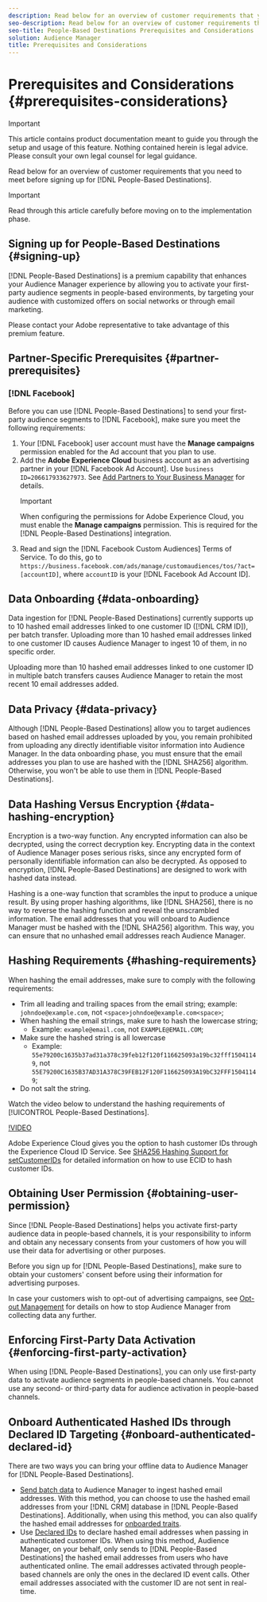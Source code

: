 ```yaml
---
description: Read below for an overview of customer requirements that you need to meet before signing up for People-Based Destinations.  
seo-description: Read below for an overview of customer requirements that you need to meet before signing up for People-Based Destinations.  
seo-title: People-Based Destinations Prerequisites and Considerations
solution: Audience Manager
title: Prerequisites and Considerations
---
```


# Prerequisites and Considerations {#prerequisites-considerations}

>[!IMPORTANT]
>This article contains product documentation meant to guide you through the setup and usage of this feature. Nothing contained herein is legal advice. Please consult your own legal counsel for legal guidance.

Read below for an overview of customer requirements that you need to meet before signing up for [!DNL People-Based Destinations].

>[!IMPORTANT]
> Read through this article carefully before moving on to the implementation phase.

## Signing up for People-Based Destinations {#signing-up}

[!DNL People-Based Destinations] is a premium capability that enhances your Audience Manager experience by allowing you to activate your first-party audience segments in people-based environments, by targeting your audience with customized offers on social networks or through email marketing.

Please contact your Adobe representative to take advantage of this premium feature.

## Partner-Specific Prerequisites {#partner-prerequisites}

### [!DNL Facebook]

Before you can use [!DNL People-Based Destinations] to send your first-party audience segments to [!DNL Facebook], make sure you meet the following requirements:

1. Your [!DNL Facebook] user account must have the **Manage campaigns** permission enabled for the Ad account that you plan to use.
1. Add the **Adobe Experience Cloud** business account as an advertising partner in your [!DNL Facebook Ad Account]. Use `business ID=206617933627973`. See [Add Partners to Your Business Manager](https://www.facebook.com/business/help/708679622611131) for details.
    >[!IMPORTANT]
    > When configuring the permissions for Adobe Experience Cloud, you must enable the **Manage campaigns** permission. This is required for the [!DNL People-Based Destinations] integration.
1. Read and sign the [!DNL Facebook Custom Audiences] Terms of Service. To do this, go to `https://business.facebook.com/ads/manage/customaudiences/tos/?act=[accountID]`, where `accountID` is your [!DNL Facebook Ad Account ID].

## Data Onboarding {#data-onboarding}

Data ingestion for [!DNL People-Based Destinations] currently supports up to 10 hashed email addresses linked to one customer ID ([!DNL CRM ID]), per batch transfer. Uploading more than 10 hashed email addresses linked to one customer ID causes Audience Manager to ingest 10 of them, in no specific order.

Uploading more than 10 hashed email addresses linked to one customer ID in multiple batch transfers causes Audience Manager to retain the most recent 10 email addresses added.

## Data Privacy {#data-privacy}

Although [!DNL People-Based Destinations] allow you to target audiences based on hashed email addresses uploaded by you, you remain prohibited from uploading any directly identifiable visitor information into Audience Manager. In the data onboarding phase, you must ensure that the email addresses you plan to use are hashed with the [!DNL SHA256] algorithm. Otherwise, you won't be able to use them in [!DNL People-Based Destinations].

## Data Hashing Versus Encryption {#data-hashing-encryption}

Encryption is a two-way function. Any encrypted information can also be decrypted, using the correct decryption key. Encrypting data in the context of Audience Manager poses serious risks, since any encrypted form of personally identifiable information can also be decrypted. As opposed to encryption, [!DNL People-Based Destinations] are designed to work with hashed data instead.

Hashing is a one-way function that scrambles the input to produce a unique result. By using proper hashing algorithms, like [!DNL SHA256], there is no way to reverse the hashing function and reveal the unscrambled information. The email addresses that you will onboard to Audience Manager must be hashed with the [!DNL SHA256] algorithm. This way, you can ensure that no unhashed email addresses reach Audience Manager.

## Hashing Requirements {#hashing-requirements}

When hashing the email addresses, make sure to comply with the following requirements:

* Trim all leading and trailing spaces from the email string; example: `johndoe@example.com`, not `<space>johndoe@example.com<space>`;
* When hashing the email strings, make sure to hash the lowercase string;
  * Example: `example@email.com`, not `EXAMPLE@EMAIL.COM`;
* Make sure the hashed string is all lowercase
  * Example: `55e79200c1635b37ad31a378c39feb12f120f116625093a19bc32fff15041149`, not `55E79200C1635B37AD31A378C39FEB12F120F116625093A19bC32FFF15041149`;
* Do not salt the string.

Watch the video below to understand the hashing requirements of [!UICONTROL People-Based Destinations].

[!VIDEO](https://video.tv.adobe.com/v/29003/)

Adobe Experience Cloud gives you the option to hash customer IDs through the Experience Cloud ID Service. See [SHA256 Hashing Support for setCustomerIDs](https://docs.adobe.com/content/help/en/id-service/using/reference/hashing-support.html) for detailed information on how to use ECID to hash customer IDs.

## Obtaining User Permission {#obtaining-user-permission}

Since [!DNL People-Based Destinations] helps you activate first-party audience data in people-based channels, it is your responsibility to inform and obtain any necessary consents from your customers of how you will use their data for advertising or other purposes.

Before you sign up for [!DNL People-Based Destinations], make sure to obtain your customers' consent before using their information for advertising purposes.

In case your customers wish to opt-out of advertising campaigns, see [Opt-out Management](../../overview/data-security-and-privacy/opt-out-management.md) for details on how to stop Audience Manager from collecting data any further.

## Enforcing First-Party Data Activation {#enforcing-first-party-activation}

When using [!DNL People-Based Destinations], you can only use first-party data to activate audience segments in people-based channels. You cannot use any second- or third-party data for audience activation in people-based channels.

## Onboard Authenticated Hashed IDs through Declared ID Targeting {#onboard-authenticated-declared-id}

There are two ways you can bring your offline data to Audience Manager for [!DNL People-Based Destinations].

* [Send batch data](../../integration/sending-audience-data/batch-data-transfer-explained/batch-data-transfer-overview.md) to Audience Manager to ingest hashed email addresses. With this method, you can choose to use the hashed email addresses from your [!DNL CRM] database in [!DNL People-Based Destinations]. Additionally, when using this method, you can also qualify the hashed email addresses for [onboarded traits](../traits/trait-qualification-reference.md).
* Use [Declared IDs](../declared-ids.md) to declare hashed email addresses when passing in authenticated customer IDs. When using this method, Audience Manager, on your behalf, only sends to [!DNL People-Based Destinations] the hashed email addresses from users who have authenticated online. The email addresses activated through people-based channels are only the ones in the declared ID event calls. Other email addresses associated with the customer ID are not sent in real-time.
